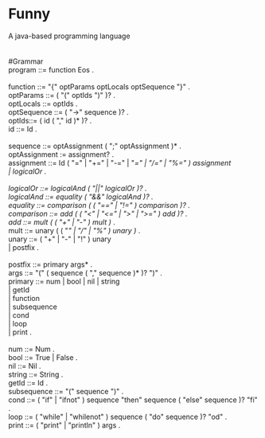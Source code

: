 # Funny<br />
A java-based programming language<br />
<br />
<br />
#Grammar<br />
program ::= function Eos .<br />
<br />
function ::= "{" optParams optLocals optSequence "}" .<br />
optParams ::= ( "(" optIds ")" )? .<br />
optLocals ::= optIds .<br />
optSequence ::= ( "->" sequence )? .<br />
optIds::= ( id ( "," id )* )? .<br />
id ::= Id .<br />
<br />
sequence ::= optAssignment ( ";" optAssignment )* .<br />
optAssignment := assignment? .<br />
assignment ::= Id ( "=" | "+=" | "-=" | "*=" | "/=" | "%=" ) assignment<br />
    | logicalOr .<br />
<br />
logicalOr ::= logicalAnd ( "||" logicalOr )? .<br />
logicalAnd ::= equality ( "&&" logicalAnd )? .<br />
equality ::= comparison ( ( "==" | "!=" ) comparison )? .<br />
comparison ::= add ( ( "<" | "<=" | ">" | ">=" ) add )? .<br />
add ::= mult ( ( "+" | "-" ) mult )* .<br />
mult ::= unary ( ( "*" | "/" | "%" ) unary )* .<br />
unary ::= ( "+" | "-" | "!" ) unary<br />
    | postfix .<br />
<br />
postfix ::= primary args* .<br />
args ::= "(" ( sequence ( "," sequence )* )? ")" .<br />
primary ::= num | bool | nil | string<br />
    | getId<br />
    | function<br />
    | subsequence<br />
    | cond<br />
    | loop<br />
    | print .<br />
<br />
num ::= Num .<br />
bool ::= True | False .<br />
nil ::= Nil .<br />
string ::= String .<br />
getId ::= Id .<br />
subsequence ::= "(" sequence ")" .<br />
cond ::= ( "if" | "ifnot" ) sequence "then" sequence ( "else" sequence )? "fi" .<br />
loop ::= ( "while" | "whilenot" ) sequence ( "do" sequence )? "od" .<br />
print ::= ( "print" | "println" ) args .